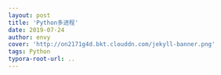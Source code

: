 ```yaml
---
layout: post
title: 'Python多进程'
date: 2019-07-24
author: envy
cover: 'http://on2171g4d.bkt.clouddn.com/jekyll-banner.png'
tags: Python
typora-root-url: ..
---
```


